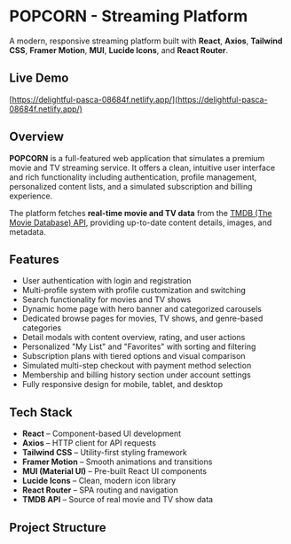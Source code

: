 # POPCORN - Streaming Platform

A modern, responsive streaming platform built with **React**, **Axios**, **Tailwind CSS**, **Framer Motion**, **MUI**, **Lucide Icons**, and **React Router**.

## Live Demo

[https://delightful-pasca-08684f.netlify.app/](https://delightful-pasca-08684f.netlify.app/)

## Overview

**POPCORN** is a full-featured web application that simulates a premium movie and TV streaming service. It offers a clean, intuitive user interface and rich functionality including authentication, profile management, personalized content lists, and a simulated subscription and billing experience.

The platform fetches **real-time movie and TV data** from the [TMDB (The Movie Database) API](https://www.themoviedb.org/documentation/api), providing up-to-date content details, images, and metadata.

## Features

- User authentication with login and registration
- Multi-profile system with profile customization and switching
- Search functionality for movies and TV shows
- Dynamic home page with hero banner and categorized carousels
- Dedicated browse pages for movies, TV shows, and genre-based categories
- Detail modals with content overview, rating, and user actions
- Personalized "My List" and "Favorites" with sorting and filtering
- Subscription plans with tiered options and visual comparison
- Simulated multi-step checkout with payment method selection
- Membership and billing history section under account settings
- Fully responsive design for mobile, tablet, and desktop

## Tech Stack

- **React** – Component-based UI development
- **Axios** – HTTP client for API requests
- **Tailwind CSS** – Utility-first styling framework
- **Framer Motion** – Smooth animations and transitions
- **MUI (Material UI)** – Pre-built React UI components
- **Lucide Icons** – Clean, modern icon library
- **React Router** – SPA routing and navigation
- **TMDB API** – Source of real movie and TV show data

## Project Structure

